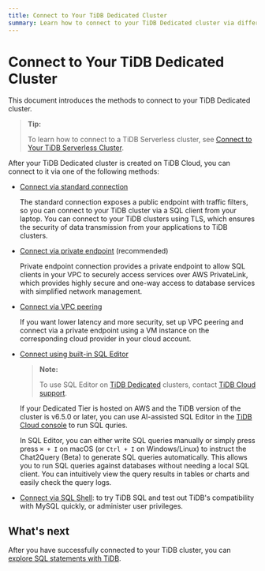 ```yaml
---
title: Connect to Your TiDB Dedicated Cluster
summary: Learn how to connect to your TiDB Dedicated cluster via different methods.
---
```


# Connect to Your TiDB Dedicated Cluster

This document introduces the methods to connect to your TiDB Dedicated cluster.

> **Tip:**
>
> To learn how to connect to a TiDB Serverless cluster, see [Connect to Your TiDB Serverless Cluster](/tidb-cloud/connect-to-tidb-cluster-serverless.md).

After your TiDB Dedicated cluster is created on TiDB Cloud, you can connect to it via one of the following methods:

- [Connect via standard connection](/tidb-cloud/connect-via-standard-connection.md)

    The standard connection exposes a public endpoint with traffic filters, so you can connect to your TiDB cluster via a SQL client from your laptop. You can connect to your TiDB clusters using TLS, which ensures the security of data transmission from your applications to TiDB clusters.

- [Connect via private endpoint](/tidb-cloud/set-up-private-endpoint-connections.md) (recommended)

    Private endpoint connection provides a private endpoint to allow SQL clients in your VPC to securely access services over AWS PrivateLink, which provides highly secure and one-way access to database services with simplified network management.

- [Connect via VPC peering](/tidb-cloud/set-up-vpc-peering-connections.md)

    If you want lower latency and more security, set up VPC peering and connect via a private endpoint using a VM instance on the corresponding cloud provider in your cloud account.

- [Connect using built-in SQL Editor](/tidb-cloud/explore-data-with-chat2query.md)

    > **Note:**
    >
    > To use SQL Editor on [TiDB Dedicated](/tidb-cloud/select-cluster-tier.md#tidb-dedicated) clusters, contact [TiDB Cloud support](/tidb-cloud/tidb-cloud-support.md).

    If your Dedicated Tier is hosted on AWS and the TiDB version of the cluster is v6.5.0 or later, you can use AI-assisted SQL Editor in the [TiDB Cloud console](https://tidbcloud.com/) to run SQL quries. 

    In SQL Editor, you can either write SQL queries manually or simply press  press `⌘ + I` on macOS (or `Ctrl + I` on Windows/Linux) to instruct the Chat2Query (Beta) to generate SQL queries automatically. This allows you to run SQL queries against databases without needing a local SQL client. You can intuitively view the query results in tables or charts and easily check the query logs.

- [Connect via SQL Shell](/tidb-cloud/connect-via-sql-shell.md): to try TiDB SQL and test out TiDB's compatibility with MySQL quickly, or administer user privileges.

## What's next

After you have successfully connected to your TiDB cluster, you can [explore SQL statements with TiDB](/basic-sql-operations.md).
